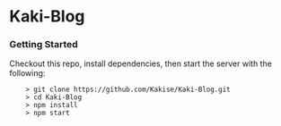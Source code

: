 # Kaki-Blog

### Getting Started

Checkout this repo, install dependencies, then start the server with the following:

```
	> git clone https://github.com/Kakise/Kaki-Blog.git
	> cd Kaki-Blog
	> npm install
	> npm start
```

